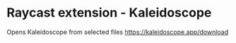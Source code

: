 # Raycast extension - Kaleidoscope

Opens Kaleidoscope from selected files
https://kaleidoscope.app/download
